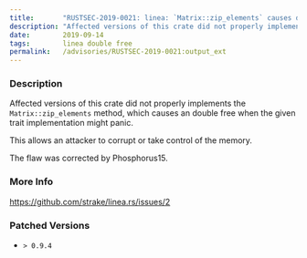 ```yaml
---
title:       "RUSTSEC-2019-0021: linea: `Matrix::zip_elements` causes double free"
description: "Affected versions of this crate did not properly implements the Matrixzipelements method, which causes an double free when the given trait implementation might panic. This allows an attacker to corrupt or take control of the memory.  The flaw was corrected by Phosphorus15."
date:        2019-09-14
tags:        linea double free
permalink:   /advisories/RUSTSEC-2019-0021:output_ext
---
```


### Description

Affected versions of this crate did not properly implements the `Matrix::zip_elements` method, which causes an double free when the given trait implementation might panic.

This allows an attacker to corrupt or take control of the memory.
 
The flaw was corrected by Phosphorus15.

### More Info

<https://github.com/strake/linea.rs/issues/2>

### Patched Versions

- `> 0.9.4`


